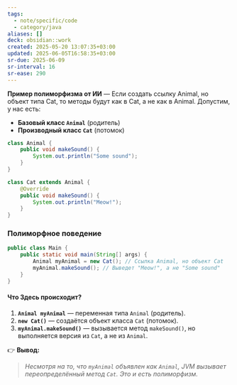 ```yaml
---
tags:
  - note/specific/code
  - category/java
aliases: []
deck: obsidian::work
created: 2025-05-20 13:07:35+03:00
updated: 2025-06-05T16:58:35+03:00
sr-due: 2025-06-09
sr-interval: 16
sr-ease: 290
---
```


**Пример полиморфизма от ИИ**
—
Если создать ссылку Animal, но объект типа Cat, то методы будут как в Cat, а не как в Animal.
Допустим, у нас есть:
- **Базовый класс `Animal`** (родитель)
- **Производный класс `Cat`** (потомок)
```java
class Animal {
    public void makeSound() {
        System.out.println("Some sound");
    }
}

class Cat extends Animal {
    @Override
    public void makeSound() {
        System.out.println("Meow!");
    }
}
```

### **Полиморфное поведение**
```java
public class Main {
    public static void main(String[] args) {
        Animal myAnimal = new Cat(); // Ссылка Animal, но объект Cat
        myAnimal.makeSound(); // Выведет "Meow!", а не "Some sound"
    }
}
```

#### **Что Здесь происходит?**

1. **`Animal myAnimal`** — переменная типа `Animal` (родитель).
2. **`new Cat()`** — создаётся объект класса `Cat` (потомок).
3. **`myAnimal.makeSound()`** — вызывается метод `makeSound()`, но выполняется версия из `Cat`, а не из `Animal`.

👉 **Вывод:**

> _Несмотря на то, что `myAnimal` объявлен как `Animal`, JVM вызывает переопределённый метод `Cat`. Это и есть полиморфизм._
